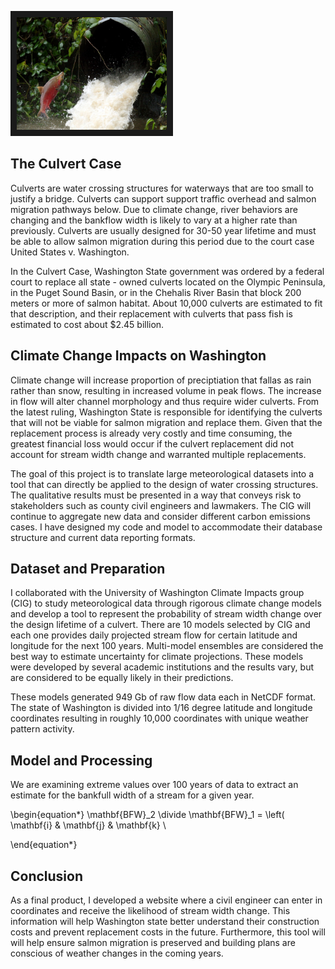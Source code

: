 
<img src="images/salmonculvert.jpg" 
 width="240" height="180" border="10" />

## The Culvert Case 

Culverts are water crossing structures for waterways that are too small to justify a bridge. 
Culverts can support support traffic overhead and salmon migration pathways below.  Due to climate change, river behaviors are 
changing and the bankflow width is likely to vary at a higher rate than previously. Culverts are usually designed for 30-50 year lifetime 
and must be able to allow salmon migration during this period due to the court case United States v. Washington.

In the Culvert Case, Washington State government was ordered by a federal court to replace all state - owned culverts located on 
the Olympic Peninsula, in the Puget Sound Basin, or in the Chehalis River Basin that block 200 meters or more of salmon habitat. 
About 10,000 culverts are estimated to fit that description, and their replacement with culverts that pass fish is estimated to 
cost about $2.45 billion.

## Climate Change Impacts on Washington

Climate change will increase proportion of preciptiation that fallas as rain rather than snow, resulting in increased volume in peak flows. The increase in flow will alter channel morphology and thus require wider culverts.  From the latest ruling, Washington State is responsible for identifying the culverts that will not be viable for salmon migration and replace them. Given that the replacement process is already very costly and time consuming, the greatest financial loss would occur if the culvert replacement did not account for stream width change and warranted multiple replacements. 

The goal of this project is to translate large meteorological datasets into a tool that can directly be applied to the design of water crossing structures. The qualitative results must be presented in a way that conveys risk to stakeholders such as county civil engineers and lawmakers. The CIG will continue to aggregate new data and consider different carbon emissions cases. I have designed my code and model to accommodate their database structure and current data reporting formats. 


## Dataset and Preparation 

I collaborated with the University of Washington Climate Impacts group (CIG) to study meteorological data through rigorous climate change models and develop a tool to represent the probability of stream width change over the design lifetime of a culvert. There are 10 models selected by CIG and each one provides daily projected stream flow for certain latitude and longitude for the next 100 years. Multi-model ensembles are considered the best way to estimate uncertainty for climate projections. These models were developed by several academic institutions and the results vary, but are considered to be equally likely in their predictions. 

These models generated 949 Gb of raw flow data each in NetCDF format. The state of Washington is divided into 1/16 degree latitude and longitude coordinates resulting in roughly 10,000 coordinates with unique weather pattern activity.

## Model and Processing
We are examining extreme values over 100 years of data to extract an estimate for the bankfull width of a stream for a given year. 

\begin{equation*}
\mathbf{BFW}_2 \divide \mathbf{BFW}_1 =  \left(
\mathbf{i} & \mathbf{j} & \mathbf{k} \\

\end{equation*}
 

## Conclusion 
As a final product, I developed a website where a civil engineer can enter in coordinates and receive the likelihood of stream width change. This information will help Washington state better understand their construction costs and prevent replacement costs in the future. Furthermore, this tool will will help ensure salmon migration is preserved and building plans are conscious of weather changes in the coming years. 




